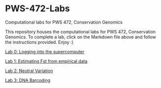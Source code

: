 # PWS-472-Labs
 Computational labs for PWS 472, Conservation Genomics

This repository houses the computational labs for PWS 472, Conservation Genomics. To complete a lab, click on the Markdown file above and follow the instructions provided. Enjoy :)

[Lab 0: Logging into the supercomputer](https://github.com/pbfrandsen/PWS-472-Labs/blob/master/Lab%200-%20Introduction%20to%20the%20Supercomputer.md)

[Lab 1: Estimating Fst from empirical data](https://github.com/pbfrandsen/PWS-472-Labs/blob/master/Lab%201-%20Estimating%20FST%20from%20empirical%20data.md)

[Lab 2: Neutral Variation](https://github.com/pbfrandsen/PWS-472-Labs/blob/master/Lab%202-%20Neutral%20Variation.md)

[Lab 3: DNA Barcoding](https://github.com/pbfrandsen/PWS-472-Labs/blob/master/Lab%203-%20DNA%20Barcodes.md)
